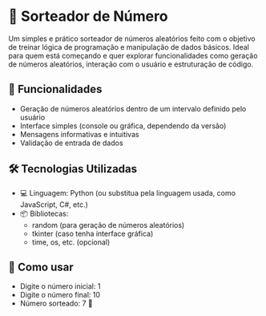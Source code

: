 # 🎲 Sorteador de Número

Um simples e prático sorteador de números aleatórios feito com o objetivo de treinar lógica de programação e manipulação de dados básicos. Ideal para quem está começando e quer explorar funcionalidades como geração de números aleatórios, interação com o usuário e estruturação de código.

## 🚀 Funcionalidades

- Geração de números aleatórios dentro de um intervalo definido pelo usuário
- Interface simples (console ou gráfica, dependendo da versão)
- Mensagens informativas e intuitivas
- Validação de entrada de dados

## 🛠️ Tecnologias Utilizadas

- 💻 Linguagem: Python (ou substitua pela linguagem usada, como JavaScript, C#, etc.)
- 📦 Bibliotecas:
  - random (para geração de números aleatórios)
  - tkinter (caso tenha interface gráfica)
  - time, os, etc. (opcional)

## 🧠 Como usar
- Digite o número inicial: 1  
- Digite o número final: 10  
- Número sorteado: 7 🎉
